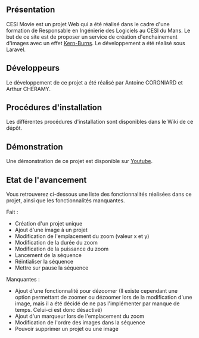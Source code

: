 ## Présentation

CESI Movie est un projet Web qui a été réalisé dans le cadre d'une formation de Responsable en Ingénierie des Logiciels au CESI du Mans.  Le but de ce site est de proposer un service de création d'enchainement d'images avec un effet [Kern-Burns](https://fr.wikipedia.org/wiki/Effet_Ken_Burns).
Le développement a été réalisé sous Laravel.

## Développeurs

Le développement de ce projet a été réalisé par Antoine CORGNIARD et Arthur CHERAMY.

## Procédures d'installation

Les différentes procédures d'installation sont disponibles dans le Wiki de ce dépôt.

## Démonstration

Une démonstration de ce projet est disponible sur [Youtube](https://www.youtube.com/watch?v=s4i_DBm2beI).

## Etat de l'avancement

Vous retrouverez ci-dessous une liste des fonctionnalités réalisées dans ce projet, ainsi que les fonctionnalités manquantes.

Fait :
- Création d'un projet unique
- Ajout d'une image à un projet
- Modification de l'emplacement du zoom (valeur x et y)
- Modification de la durée du zoom
- Modification de la puissance du zoom
- Lancement de la séquence
- Réintialiser la séquence
- Mettre sur pause la séquence

Manquantes :
- Ajout d'une fonctionnalité pour dézoomer (Il existe cependant une option permettant de zoomer ou dézoomer lors de la modification d'une image, mais il a été décidé de ne pas l'implémenter par manque de temps. Celui-ci est donc désactivé)
- Ajout d'un marqueur lors de l'emplacement du zoom
- Modification de l'ordre des images dans la séquence
- Pouvoir supprimer un projet ou une image
